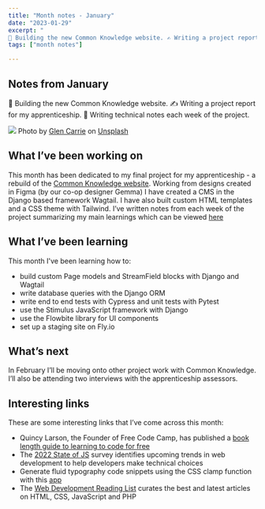 ```yaml
---
title: "Month notes - January"
date: "2023-01-29"
excerpt: "
🚧 Building the new Common Knowledge website. ✍️ Writing a project report for my apprenticeship. 📝 Writing technical notes each week of the project."
tags: ["month notes"]

---
```


<article>

<h1> Notes from January </h1>

🚧 Building the new Common Knowledge website. ✍️ Writing a project report for my apprenticeship. 📝 Writing technical notes each week of the project.

![](https://images.unsplash.com/photo-1577863231392-b5de256c3310?ixlib=rb-4.0.3&ixid=MnwxMjA3fDB8MHxwaG90by1wYWdlfHx8fGVufDB8fHx8&auto=format&fit=crop&w=1770&q=80)
Photo by <a href="https://unsplash.com/@glencarrie?utm_source=unsplash&utm_medium=referral&utm_content=creditCopyText">Glen Carrie</a> on <a href="https://unsplash.com/photos/TGeFx4x4NHU?utm_source=unsplash&utm_medium=referral&utm_content=creditCopyText">Unsplash</a>

<h2> What I’ve been working on </h2>

This month has been dedicated to my final project for my apprenticeship - a rebuild of the [Common Knowledge website](https://alpha.commonknowledge.coop/). Working from designs created in Figma (by our co-op designer Gemma) I have created a CMS in the Django based framework Wagtail. I have also built custom HTML templates and a CSS theme with Tailwind. I’ve written notes from each week of the project summarizing my main learnings which can be viewed [here](https://alpha.commonknowledge.coop/writing/)

<h2> What I’ve been learning </h2>

This month I've been learning how to:

- build custom Page models and StreamField blocks with Django and Wagtail
- write database queries with the Django ORM
- write end to end tests with Cypress and unit tests with Pytest
- use the Stimulus JavaScript framework with Django
- use the Flowbite library for UI components
- set up a staging site on Fly.io

<h2> What’s next </h2>

In February I’ll be moving onto other project work with Common Knowledge. I’ll also be attending two interviews with the apprenticeship assessors.

<h2> Interesting links </h2>

These are some interesting links that I’ve come across this month:

- Quincy Larson, the Founder of Free Code Camp, has published a [book length guide to learning to code for free](https://www.freecodecamp.org/news/learn-to-code-book/)
- The [2022 State of JS](https://2022.stateofjs.com/en-US/) survey identifies upcoming trends in web development to help developers make technical choices
- Generate fluid typography code snippets using the CSS clamp function with this [app](https://modern-fluid-typography.vercel.app/)
- The [Web Development Reading List](https://wdrl.info/) curates the best and latest articles on HTML, CSS, JavaScript and PHP
</article>
